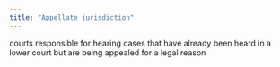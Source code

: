 ```yaml
---
title: "Appellate jurisdiction"
---
```

courts responsible for hearing cases that have already been heard in a lower court but are being appealed for a legal reason

